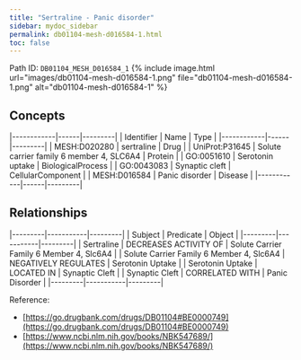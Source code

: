 ```yaml
---
title: "Sertraline - Panic disorder"
sidebar: mydoc_sidebar
permalink: db01104-mesh-d016584-1.html
toc: false 
---
```



Path ID: `DB01104_MESH_D016584_1`
{% include image.html url="images/db01104-mesh-d016584-1.png" file="db01104-mesh-d016584-1.png" alt="db01104-mesh-d016584-1" %}

## Concepts

|------------|------|---------|
| Identifier | Name | Type    |
|------------|------|---------|
| MESH:D020280 | sertraline | Drug |
| UniProt:P31645 | Solute carrier family 6 member 4, SLC6A4 | Protein |
| GO:0051610 | Serotonin uptake | BiologicalProcess |
| GO:0043083 | Synaptic cleft | CellularComponent |
| MESH:D016584 | Panic disorder | Disease |
|------------|------|---------|

## Relationships

|---------|-----------|---------|
| Subject | Predicate | Object  |
|---------|-----------|---------|
| Sertraline | DECREASES ACTIVITY OF | Solute Carrier Family 6 Member 4, Slc6A4 |
| Solute Carrier Family 6 Member 4, Slc6A4 | NEGATIVELY REGULATES | Serotonin Uptake |
| Serotonin Uptake | LOCATED IN | Synaptic Cleft |
| Synaptic Cleft | CORRELATED WITH | Panic Disorder |
|---------|-----------|---------|

Reference: 
  - [https://go.drugbank.com/drugs/DB01104#BE0000749](https://go.drugbank.com/drugs/DB01104#BE0000749)
  - [https://www.ncbi.nlm.nih.gov/books/NBK547689/](https://www.ncbi.nlm.nih.gov/books/NBK547689/)
